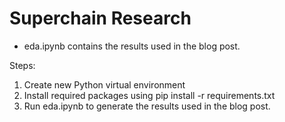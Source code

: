 # Superchain Research

- eda.ipynb contains the results used in the blog post.

Steps:

1. Create new Python virtual environment
2. Install required packages using pip install -r requirements.txt
3. Run eda.ipynb to generate the results used in the blog post.
